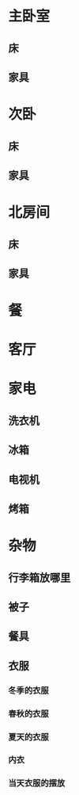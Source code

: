 # 主卧室
## 床

## 家具


# 次卧
## 床

## 家具

# 北房间
## 床
## 家具

# 餐


# 客厅

# 家电
## 洗衣机
## 冰箱
## 电视机
## 烤箱

# 杂物
## 行李箱放哪里
## 被子
## 餐具
## 衣服
### 冬季的衣服
### 春秋的衣服
### 夏天的衣服
### 内衣
### 当天衣服的摆放
